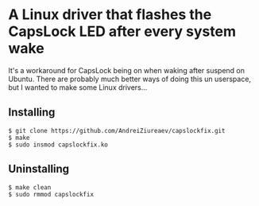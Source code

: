 # A Linux driver that flashes the CapsLock LED after every system wake

It's a workaround for CapsLock being on when waking after suspend on Ubuntu. There are probably much better ways of doing this un userspace, but I wanted to make some Linux drivers...

## Installing

```
$ git clone https://github.com/AndreiZiureaev/capslockfix.git
$ make
$ sudo insmod capslockfix.ko
```

## Uninstalling
```
$ make clean
$ sudo rmmod capslockfix
```

